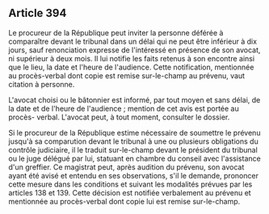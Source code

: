 Article 394
----
Le procureur de la République peut inviter la personne déférée à comparaître
devant le tribunal dans un délai qui ne peut être inférieur à dix jours, sauf
renonciation expresse de l'intéressé en présence de son avocat, ni supérieur à
deux mois. Il lui notifie les faits retenus à son encontre ainsi que le lieu, la
date et l'heure de l'audience. Cette notification, mentionnée au procès-verbal
dont copie est remise sur-le-champ au prévenu, vaut citation à personne.

L'avocat choisi ou le bâtonnier est informé, par tout moyen et sans délai, de la
date et de l'heure de l'audience ; mention de cet avis est portée au procès-
verbal. L'avocat peut, à tout moment, consulter le dossier.

Si le procureur de la République estime nécessaire de soumettre le prévenu
jusqu'à sa comparution devant le tribunal à une ou plusieurs obligations du
contrôle judiciaire, il le traduit sur-le-champ devant le président du tribunal
ou le juge délégué par lui, statuant en chambre du conseil avec l'assistance
d'un greffier. Ce magistrat peut, après audition du prévenu, son avocat ayant
été avisé et entendu en ses observations, s'il le demande, prononcer cette
mesure dans les conditions et suivant les modalités prévues par les articles 138
et 139. Cette décision est notifiée verbalement au prévenu et mentionnée au
procès-verbal dont copie lui est remise sur-le-champ.
